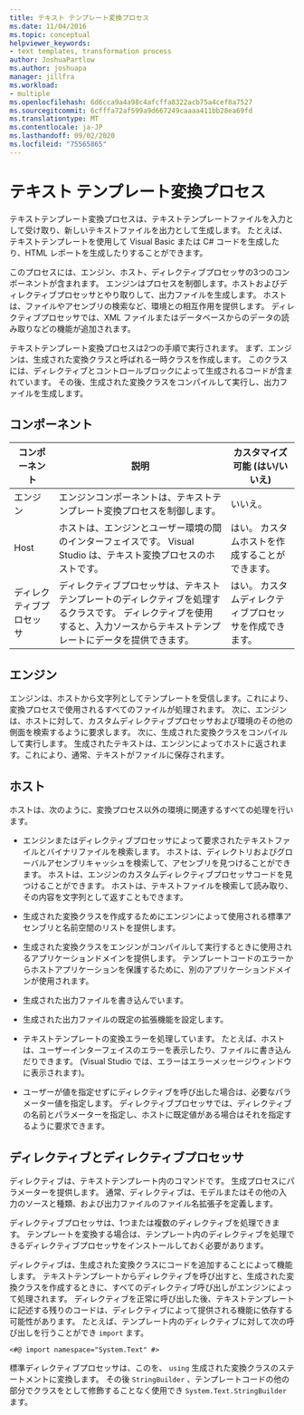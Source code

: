```yaml
---
title: テキスト テンプレート変換プロセス
ms.date: 11/04/2016
ms.topic: conceptual
helpviewer_keywords:
- text templates, transformation process
author: JoshuaPartlow
ms.author: joshuapa
manager: jillfra
ms.workload:
- multiple
ms.openlocfilehash: 6d6cca9a4a98c4afcffa8322acb75a4cef8a7527
ms.sourcegitcommit: 6cfffa72af599a9d667249caaaa411bb28ea69fd
ms.translationtype: MT
ms.contentlocale: ja-JP
ms.lasthandoff: 09/02/2020
ms.locfileid: "75565865"
---
```

# <a name="the-text-template-transformation-process"></a>テキスト テンプレート変換プロセス
テキストテンプレート変換プロセスは、テキストテンプレートファイルを入力として受け取り、新しいテキストファイルを出力として生成します。 たとえば、テキストテンプレートを使用して Visual Basic または C# コードを生成したり、HTML レポートを生成したりすることができます。

 このプロセスには、エンジン、ホスト、ディレクティブプロセッサの3つのコンポーネントが含まれます。 エンジンはプロセスを制御します。ホストおよびディレクティブプロセッサとやり取りして、出力ファイルを生成します。 ホストは、ファイルやアセンブリの検索など、環境との相互作用を提供します。 ディレクティブプロセッサでは、XML ファイルまたはデータベースからのデータの読み取りなどの機能が追加されます。

 テキストテンプレート変換プロセスは2つの手順で実行されます。 まず、エンジンは、生成された変換クラスと呼ばれる一時クラスを作成します。 このクラスには、ディレクティブとコントロールブロックによって生成されるコードが含まれています。 その後、生成された変換クラスをコンパイルして実行し、出力ファイルを生成します。

## <a name="components"></a>コンポーネント

|コンポーネント|説明|カスタマイズ可能 (はい/いいえ)|
|-|-|-|
|エンジン|エンジンコンポーネントは、テキストテンプレート変換プロセスを制御します。|いいえ。|
|Host|ホストは、エンジンとユーザー環境の間のインターフェイスです。 Visual Studio は、テキスト変換プロセスのホストです。|はい。 カスタムホストを作成することができます。|
|ディレクティブプロセッサ|ディレクティブプロセッサは、テキストテンプレートのディレクティブを処理するクラスです。 ディレクティブを使用すると、入力ソースからテキストテンプレートにデータを提供できます。|はい。 カスタムディレクティブプロセッサを作成できます。|

## <a name="the-engine"></a>エンジン
 エンジンは、ホストから文字列としてテンプレートを受信します。これにより、変換プロセスで使用されるすべてのファイルが処理されます。 次に、エンジンは、ホストに対して、カスタムディレクティブプロセッサおよび環境のその他の側面を検索するように要求します。 次に、生成された変換クラスをコンパイルして実行します。 生成されたテキストは、エンジンによってホストに返されます。これにより、通常、テキストがファイルに保存されます。

## <a name="the-host"></a>ホスト
 ホストは、次のように、変換プロセス以外の環境に関連するすべての処理を行います。

- エンジンまたはディレクティブプロセッサによって要求されたテキストファイルとバイナリファイルを検索します。 ホストは、ディレクトリおよびグローバルアセンブリキャッシュを検索して、アセンブリを見つけることができます。 ホストは、エンジンのカスタムディレクティブプロセッサコードを見つけることができます。 ホストは、テキストファイルを検索して読み取り、その内容を文字列として返すこともできます。

- 生成された変換クラスを作成するためにエンジンによって使用される標準アセンブリと名前空間のリストを提供します。

- 生成された変換クラスをエンジンがコンパイルして実行するときに使用されるアプリケーションドメインを提供します。 テンプレートコードのエラーからホストアプリケーションを保護するために、別のアプリケーションドメインが使用されます。

- 生成された出力ファイルを書き込んでいます。

- 生成された出力ファイルの既定の拡張機能を設定します。

- テキストテンプレートの変換エラーを処理しています。 たとえば、ホストは、ユーザーインターフェイスのエラーを表示したり、ファイルに書き込んだりできます。 (Visual Studio では、エラーはエラーメッセージウィンドウに表示されます)。

- ユーザーが値を指定せずにディレクティブを呼び出した場合は、必要なパラメーター値を指定します。 ディレクティブプロセッサでは、ディレクティブの名前とパラメーターを指定し、ホストに既定値がある場合はそれを指定するように要求できます。

## <a name="directives-and-directive-processors"></a>ディレクティブとディレクティブプロセッサ
 ディレクティブは、テキストテンプレート内のコマンドです。 生成プロセスにパラメーターを提供します。 通常、ディレクティブは、モデルまたはその他の入力のソースと種類、および出力ファイルのファイル名拡張子を定義します。

 ディレクティブプロセッサは、1つまたは複数のディレクティブを処理できます。 テンプレートを変換する場合は、テンプレート内のディレクティブを処理できるディレクティブプロセッサをインストールしておく必要があります。

 ディレクティブは、生成された変換クラスにコードを追加することによって機能します。 テキストテンプレートからディレクティブを呼び出すと、生成された変換クラスを作成するときに、すべてのディレクティブ呼び出しがエンジンによって処理されます。 ディレクティブを正常に呼び出した後、テキストテンプレートに記述する残りのコードは、ディレクティブによって提供される機能に依存する可能性があります。 たとえば、テンプレート内のディレクティブに対して次の呼び出しを行うことができ `import` ます。

 `<#@ import namespace="System.Text" #>`

 標準ディレクティブプロセッサは、このを、 `using` 生成された変換クラスのステートメントに変換します。 その後 `StringBuilder` 、テンプレートコードの他の部分でクラスをとして修飾することなく使用でき `System.Text.StringBuilder` ます。
